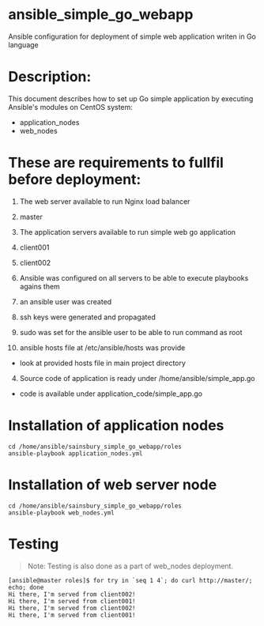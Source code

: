 # ansible_simple_go_webapp
Ansible configuration for deployment of simple web application writen in Go language

# Description:
This document describes how to set up Go simple application by executing Ansible's modules on CentOS system:
- application_nodes
- web_nodes

# These are requirements to fullfil before deployment:
1. The web server available to run Nginx load balancer
 1. master

2. The application servers available to run simple web go application
 1. client001
 2. client002

3. Ansible was configured on all servers to be able to execute playbooks agains them
 1. an ansible user was created
 2. ssh keys were generated and propagated
 3. sudo was set for the ansible user to be able to run command as root
 4. ansible hosts file at /etc/ansible/hosts was provide
   * look at provided hosts file in main project directory

4. Source code of application is ready under /home/ansible/simple_app.go
 * code is available under application_code/simple_app.go

# Installation of application nodes
```
cd /home/ansible/sainsbury_simple_go_webapp/roles
ansible-playbook application_nodes.yml
```

# Installation of web server node
```
cd /home/ansible/sainsbury_simple_go_webapp/roles
ansible-playbook web_nodes.yml
```

# Testing
> Note: Testing is also done as a part of web_nodes deployment.
```
[ansible@master roles]$ for try in `seq 1 4`; do curl http://master/; echo; done
Hi there, I'm served from client002!
Hi there, I'm served from client001!
Hi there, I'm served from client002!
Hi there, I'm served from client001!
```
